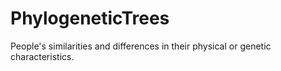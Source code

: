 # PhylogeneticTrees
People's similarities and differences in their physical or genetic characteristics.
